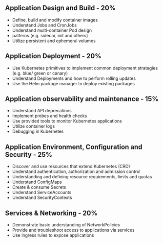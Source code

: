 ## Application Design and Build - 20% 
- Define, build and modify container images
- Understand Jobs and CronJobs
- Understand multi-container Pod design
- patterns (e.g. sidecar, init and others)
- Utilize persistent and ephemeral volumes


## Application Deployment - 20%  
- Use Kubernetes primitives to implement common deployment strategies (e.g. blue/ green or canary)
- Understand Deployments and how to perform rolling updates
- Use the Helm package manager to deploy existing packages


## Application observability and maintenance - 15%
- Understand API deprecations
- Implement probes and health checks
- Use provided tools to monitor Kubernetes applications
- Utilize container logs
- Debugging in Kubernetes

## Application Environment, Configuration and Security - 25%
- Discover and use resources that extend Kubernetes (CRD)
- Understand authentication, authorization and admission control
- Understanding and defining resource requirements, limits and quotas
- Understand ConfigMaps
- Create & consume Secrets
- Understand ServiceAccounts
- Understand SecurityContexts

## Services & Networking - 20%
- Demonstrate basic understanding of NetworkPolicies
- Provide and troubleshoot access to applications via services
- Use Ingress rules to expose applications